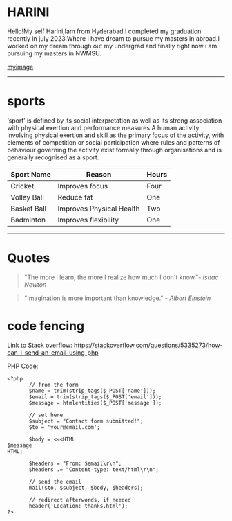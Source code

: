 # HARINI #
Hello!My self Harini,Iam from Hyderabad.I completed my graduation recently in july 2023.Where i have dream to pursue my masters in abroad.I worked on my dream through out my undergrad and finally right now i am pursuing my masters in NWMSU.

[myimage](image/My_image.jpg)

****

# sports
‘sport’ is defined by its social interpretation as well as its strong association with physical exertion and performance measures.A human activity involving physical exertion and skill as the primary focus of the activity, with elements of competition or social participation where rules and patterns of behaviour governing the activity exist formally through organisations and is generally recognised as a sport.

|Sport Name|Reason|Hours|
|----------|------|-----|
|Cricket|Improves focus|Four|
|Volley Ball|Reduce fat|One|
|Basket Ball|Improves Physical Health|Two|
|Badminton|Improves flexibility|One|

****

# Quotes

>"The more I learn, the more I realize how much I don't know."- *Isaac Newton*

>"Imagination is more important than knowledge." - *Albert Einstein*

# code fencing

Link to Stack overflow:
https://stackoverflow.com/questions/5335273/how-can-i-send-an-email-using-php


PHP Code:
```
<?php
       // from the form
       $name = trim(strip_tags($_POST['name']));
       $email = trim(strip_tags($_POST['email']));
       $message = htmlentities($_POST['message']);

       // set here
       $subject = "Contact form submitted!";
       $to = 'your@email.com';

       $body = <<<HTML
$message
HTML;

       $headers = "From: $email\r\n";
       $headers .= "Content-type: text/html\r\n";

       // send the email
       mail($to, $subject, $body, $headers);

       // redirect afterwords, if needed
       header('Location: thanks.html');
?>
